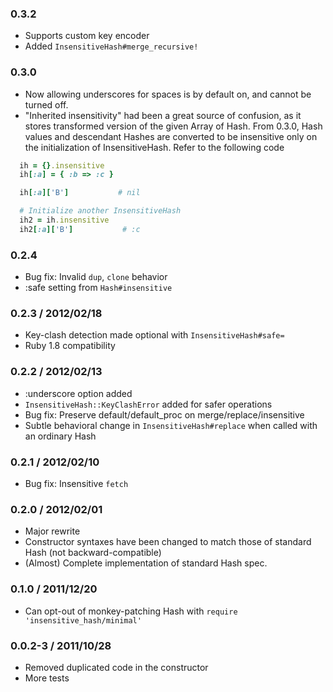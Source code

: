 ### 0.3.2
* Supports custom key encoder
* Added `InsensitiveHash#merge_recursive!`

### 0.3.0
* Now allowing underscores for spaces is by default on, and cannot be turned off.
* "Inherited insensitivity" had been a great source of confusion,
  as it stores transformed version of the given Array of Hash.
  From 0.3.0, Hash values and descendant Hashes are converted to be insensitive
  only on the initialization of InsensitiveHash.
  Refer to the following code
```ruby
  ih = {}.insensitive
  ih[:a] = { :b => :c }

  ih[:a]['B']           # nil

  # Initialize another InsensitiveHash
  ih2 = ih.insensitive
  ih2[:a]['B']           # :c
```

### 0.2.4
* Bug fix: Invalid `dup`, `clone` behavior
* :safe setting from `Hash#insensitive`

### 0.2.3 / 2012/02/18
* Key-clash detection made optional with `InsensitiveHash#safe=`
* Ruby 1.8 compatibility

### 0.2.2 / 2012/02/13
* :underscore option added
* `InsensitiveHash::KeyClashError` added for safer operations
* Bug fix: Preserve default/default_proc on merge/replace/insensitive
* Subtle behavioral change in `InsensitiveHash#replace` when called with an ordinary Hash

### 0.2.1 / 2012/02/10
* Bug fix: Insensitive `fetch`

### 0.2.0 / 2012/02/01
* Major rewrite
 * Constructor syntaxes have been changed to match those of standard Hash (not backward-compatible)
 * (Almost) Complete implementation of standard Hash spec.

### 0.1.0 / 2011/12/20
* Can opt-out of monkey-patching Hash with `require 'insensitive_hash/minimal'`

### 0.0.2-3 / 2011/10/28
* Removed duplicated code in the constructor
* More tests
